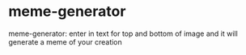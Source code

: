# meme-generator
meme-generator: enter in text for top and bottom of image and it will generate a meme of your creation
